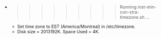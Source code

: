 * >>>>>>>>> Running inst-min-con-xtra-timezone.sh ...
  * Set time zone to EST (America/Montreal) in /etc/timezone.
  * Disk size = 2013192K. Space Used = 4K.
